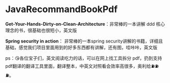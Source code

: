 # JavaRecommandBookPdf

**Get-Your-Hands-Dirty-on-Clean-Architecture**：非常棒的一本讲解 ddd 核心理念的书，很基础也很短小，英文版

**Spring security in action**： 非常棒的一本spring security讲解的书籍，详细且基础，感觉我们项目里面用到的好多东西都有讲解，还有图，哇咔咔，英文版

ps：😘各位宝子们，英文阅读吃力的话，可以在网上找工具拆分 pdf，扔到支持pdf翻译的翻译工具里面，翻译整本，中英文对照看会效率高很多，奥利给⛽️⛽️⛽️。
